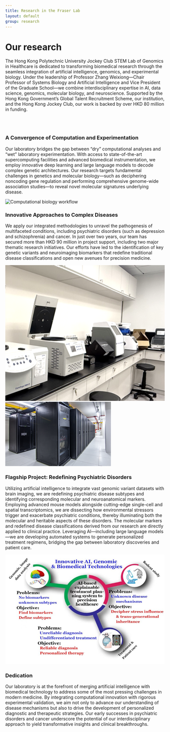 ```yaml
---
title: Research in the Fraser Lab
layout: default
group: research
---
```


<div class="row">

# Our research
The Hong Kong Polytechnic University Jockey Club STEM Lab of Genomics in Healthcare is dedicated to transforming biomedical research through the seamless integration of artificial intelligence, genomics, and experimental biology. Under the leadership of Professor Zhang Weixiong—Chair Professor of Systems Biology and Artificial Intelligence and Vice President of the Graduate School—we combine interdisciplinary expertise in AI, data science, genomics, molecular biology, and neuroscience. Supported by the Hong Kong Government’s Global Talent Recruitment Scheme, our institution, and the Hong Kong Jockey Club, our work is backed by over HKD 80 million in funding.

<br>
<br>

</div>

<!-- 第一部分：计算与实验 -->
<div class="row mt-5">
  <div class="col-md-8">
    <h3>A Convergence of Computation and Experimentation</h3>
    <p>
      Our laboratory bridges the gap between “dry” computational analyses and “wet” laboratory experimentation. With access to state-of-the-art supercomputing facilities and advanced biomedical instrumentation, we employ innovative deep learning and large language models to decode complex genetic architectures. Our research targets fundamental challenges in genetics and molecular biology—such as deciphering noncoding gene regulation and performing comprehensive genome-wide association studies—to reveal novel molecular signatures underlying disease.
    </p>
  </div>
  <div class="col-md-4">
    <div class="image-container">
      <img class="img-fluid mb-3" src="/static/img/research/bio1.png" alt="Computational biology workflow">
    </div>
  </div>
</div>

<!-- 第二部分：复杂疾病研究 -->
<div class="row mt-5">
  <div class="col-md-8">
    <h3>Innovative Approaches to Complex Diseases</h3>
    <p>
      We apply our integrated methodologies to unravel the pathogenesis of multifaceted conditions, including psychiatric disorders (such as depression and schizophrenia) and cancer. In just over two years, our team has secured more than HKD 90 million in project support, including two major thematic research initiatives. Our efforts have led to the identification of key genetic variants and neuroimaging biomarkers that redefine traditional disease classifications and open new avenues for precision medicine.
    </p>
  </div>
  <div class="col-md-4">
    <div class="image-container">
      <img class="img-fluid mb-3" src="/static/img/research/bio2.png" alt="Cancer research visualization">
      <img class="img-fluid mb-3" src="/static/img/research/gpu.png" alt="High-performance computing">
    </div>
  </div>
</div>

<!-- 第三部分：旗舰项目 -->
<div class="row mt-5">
  <div class="col-md-8">
    <h3>Flagship Project: Redefining Psychiatric Disorders</h3>
    <p>
      Utilizing artificial intelligence to integrate vast genomic variant datasets with brain imaging, we are redefining psychiatric disease subtypes and identifying corresponding molecular and neuroanatomical markers.
      Employing advanced mouse models alongside cutting-edge single-cell and spatial transcriptomics, we are dissecting how environmental stressors trigger and exacerbate psychiatric conditions, thereby illuminating both the molecular and heritable aspects of these disorders.
      The molecular markers and redefined disease classifications derived from our research are directly applied to clinical practice. Leveraging AI—including large language models—we are developing automated systems to generate personalized treatment regimens, bridging the gap between laboratory discoveries and patient care.
    </p>
  </div>
  <div class="col-md-4">
    <div class="image-container">
      <img class="img-fluid mb-3" src="/static/img/research/summary.jpg" alt="Project summary infographic">
    </div>
  </div>
</div>

<!-- 第四部分：承诺 -->
<div class="row mt-5">
  <div class="col-md-8">
    <h3>Dedication</h3>
    <p>
      Our laboratory is at the forefront of merging artificial intelligence with biomedical technology to address some of the most pressing challenges in modern medicine. By integrating computational innovation with rigorous experimental validation, we aim not only to advance our understanding of disease mechanisms but also to drive the development of personalized diagnostic and therapeutic strategies. Our early successes in psychiatric disorders and cancer underscore the potential of our interdisciplinary approach to yield transformative insights and clinical breakthroughs.
    </p>
  </div>
  <div class="col-md-4">
    <!-- 如果需要，可以在这里添加额外的图片 -->
  </div>
</div>
